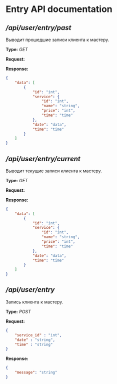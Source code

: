 # Entry API documentation

## */api/user/entry/past*
Выводит прошедшие записи клиента к мастеру.

**Type:** *GET*

**Request:**

**Response:**

```json
{
    "data": [
        {
            "id": "int",
            "service": {
                "id": "int",
                "name": "string",
                "price": "int",
                "time": "time"
            },
            "date": "data",
            "time": "time"
        }
    ]
}
```

## */api/user/entry/current*
Выводит текущие записи клиента к мастеру.

**Type:** *GET*

**Request:**

**Response:**

```json
{
    "data": [
        {
            "id": "int",
            "service": {
                "id": "int",
                "name": "string",
                "price": "int",
                "time": "time"
            },
            "date": "data",
            "time": "time"
        }
    ]
}
```

## */api/user/entry*
Запись клиента к мастеру.

**Type:** *POST*

**Request:**
```json
{
    "service_id" : "int",
    "date" : "string",
    "time" : "string"
}
```
**Response:**

```json
{
    "message": "string"
}
```
